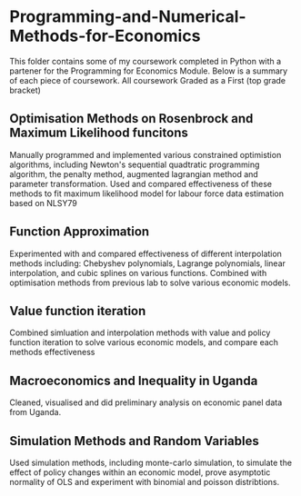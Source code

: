 # Programming-and-Numerical-Methods-for-Economics 
This folder contains some of my coursework completed in Python with a partener for the Programming for Economics Module. Below is a summary of each piece of coursework. All coursework Graded as a First (top grade bracket)

## Optimisation Methods on Rosenbrock and Maximum Likelihood funcitons
Manually programmed and implemented various constrained optimistion algorithms, including Newton's sequential quadtratic programming algorithm, the penalty method, augmented lagrangian method and parameter transformation. Used and compared effectiveness of these methods to fit maximum likelihood model for labour force data estimation based on NLSY79

## Function Approximation
Experimented with and compared effectiveness of different interpolation methods including: Chebyshev polynomials, Lagrange polynomials, linear interpolation, and cubic splines on various functions. Combined with optimisation methods from previous lab to solve various economic models.

## Value function iteration
Combined simluation and interpolation methods with value and policy function iteration to solve various economic models, and compare each methods effectiveness

## Macroeconomics and Inequality in Uganda
Cleaned, visualised and did preliminary analysis on economic panel data from Uganda.

## Simulation Methods and Random Variables
Used simulation methods, including monte-carlo simulation, to simulate the effect of policy changes within an economic model, prove asymptotic normality of OLS and experiment with binomial and poisson distribtions.
